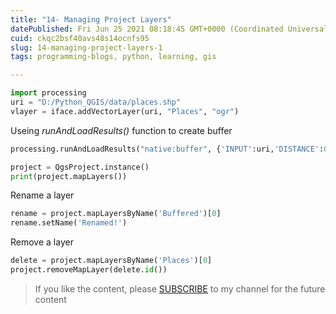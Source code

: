 ```yaml
---
title: "14- Managing Project Layers"
datePublished: Fri Jun 25 2021 08:18:45 GMT+0000 (Coordinated Universal Time)
cuid: ckqc2bsf40avs48s14ocnfs95
slug: 14-managing-project-layers-1
tags: programming-blogs, python, learning, gis

---
```


```python
import processing
uri = "D:/Python_QGIS/data/places.shp"
vlayer = iface.addVectorLayer(uri, "Places", "ogr")
```

Useing *runAndLoadResults()* function to create buffer

```python
processing.runAndLoadResults("native:buffer", {'INPUT':uri,'DISTANCE':0.1,'SEGMENTS':5,'END_CAP_STYLE':0,'JOIN_STYLE':0,'MITER_LIMIT':2,'DISSOLVE':False,'OUTPUT':'memory:'})

project = QgsProject.instance()
print(project.mapLayers())
```

Rename a layer

```python
rename = project.mapLayersByName('Buffered')[0]
rename.setName('Renamed!')
```

Remove a layer

```python
delete = project.mapLayersByName('Places')[0]
project.removeMapLayer(delete.id())
```

> If you like the content, please [SUBSCRIBE](https://www.youtube.com/channel/UCpbWlHEqBSnJb6i4UemXQpA?sub_confirmation=1) to my channel for the future content